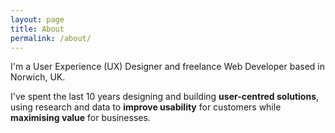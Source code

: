 ```yaml
---
layout: page
title: About
permalink: /about/
---
```


I'm a User Experience (UX) Designer and freelance Web Developer based in Norwich, UK.

I've spent the last 10 years designing and building **user-centred solutions**, using research and data to **improve usability** for customers while **maximising value** for businesses.

